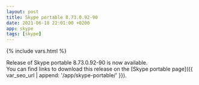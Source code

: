 ```yaml
---
layout: post
title: Skype portable 8.73.0.92-90
date: 2021-06-18 22:01:00 +0200
app: skype
tags: [skype]
---
```

{% include vars.html %}

Release of Skype portable 8.73.0.92-90 is now available.<br />
You can find links to download this release on the [Skype portable page]({{ var_seo_url | append: '/app/skype-portable/' }}).
